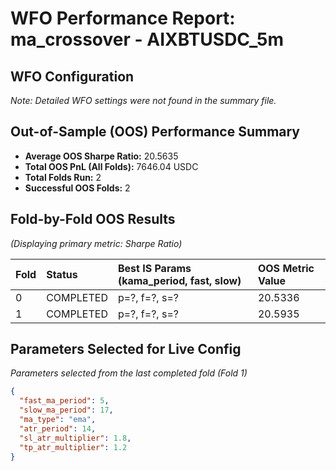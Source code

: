 # WFO Performance Report: ma_crossover - AIXBTUSDC_5m

## WFO Configuration

*Note: Detailed WFO settings were not found in the summary file.*

## Out-of-Sample (OOS) Performance Summary

- **Average OOS Sharpe Ratio:** 20.5635
- **Total OOS PnL (All Folds):** 7646.04 USDC
- **Total Folds Run:** 2
- **Successful OOS Folds:** 2
## Fold-by-Fold OOS Results

*(Displaying primary metric: Sharpe Ratio)*

| Fold | Status    | Best IS Params (kama_period, fast, slow) | OOS Metric Value |
| :--- | :-------- | :--------------------------------------- | :--------------- |
| 0    | COMPLETED | p=?, f=?, s=?                            | 20.5336          |
| 1    | COMPLETED | p=?, f=?, s=?                            | 20.5935          |

## Parameters Selected for Live Config

*Parameters selected from the last completed fold (Fold 1)*

```json
{
  "fast_ma_period": 5,
  "slow_ma_period": 17,
  "ma_type": "ema",
  "atr_period": 14,
  "sl_atr_multiplier": 1.8,
  "tp_atr_multiplier": 1.2
}
```
